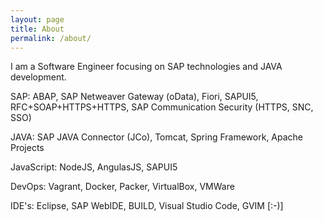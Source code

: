 ```yaml
---
layout: page
title: About
permalink: /about/
---
```


I am a Software Engineer focusing on SAP technologies and JAVA development. 

SAP: ABAP, SAP Netweaver Gateway (oData), Fiori, SAPUI5, RFC+SOAP+HTTPS+HTTPS, SAP Communication Security (HTTPS, SNC, SSO)

JAVA: SAP JAVA Connector (JCo), Tomcat, Spring Framework, Apache Projects

JavaScript: NodeJS, AngulasJS, SAPUI5

DevOps: Vagrant, Docker, Packer, VirtualBox, VMWare

IDE's: Eclipse, SAP WebIDE, BUILD, Visual Studio Code, GVIM [:-)]